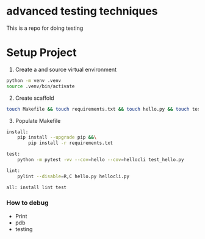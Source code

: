 # advanced testing techniques
This is a repo for doing testing

# Setup Project

1. Create a and source virtual environment

```bash
python -m venv .venv
source .venv/bin/activate
```

2. Create scaffold

```bash
touch Makefile && touch requirements.txt && touch hello.py && touch test_hello.py

```

3. Populate Makefile

```bash
install:
	pip install --upgrade pip &&\
		pip install -r requirements.txt

test:
	python -m pytest -vv --cov=hello --cov=hellocli test_hello.py

lint:
	pylint --disable=R,C hello.py hellocli.py

all: install lint test

```

### How to debug

* Print
* pdb
* testing
